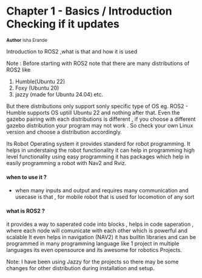 # Chapter 1 - Basics / Introduction Checking if it updates
<sub>**Author**
Isha Erande</sub>
 <P> Introduction to ROS2 ,what is that and how it is used 

Note : Before starting with ROS2 note that there are many distributions of ROS2 like 
1. Humble(Ubuntu 22)
2. Foxy (Ubuntu 20)
3. jazzy (made for Ubuntu 24.04)
 etc. 

But there distributions only support sonly specific type of OS eg. ROS2 - Humble supports OS uptill Ubuntu 22 and nothing after that. Even the gazebo pairing with each distributions is different , if you choose a different gazebo distribution your program may not work . So check your own Linux version and choose a distribution accordingly. 
 
<P> Its Robot Operating system it provides standerd for robot programming. It helps in
understaing the robot functionality
it can help in programming high level functionality using easy programming
it has packages which help in easily programming a robot with Nav2 and Rviz.

#### when to use it ?
- when many inputs and output and requires many communication and usecase is that , for mobile
robot that is used for locomotion of any sort

#### what is ROS2 ?
it provides a way to saperated code into blocks , helps in code saperation , where each node will comunicate with each other which is powerful and scalable 
It even helps in navigation (NAV2)
it has builtin libraries and can be programmed in many programming language like 1 project in multiple languages 
its even opensource and its awesome for robotics Projects.

 
Note: I have been using Jazzy for the projects so there may be some changes for other distribution during installation and setup.

